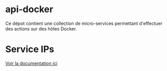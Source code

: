 # api-docker

Ce dépot contient une collection de micro-services permettant d'effectuer des actions sur des hôtes Docker.

# Service IPs

[Voir la documentation ici](https://techan.fr/un-microservice-pour-recuperer-les-ip-dun-service-swarm/)
